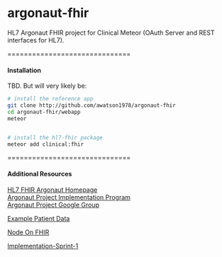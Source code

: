# argonaut-fhir
HL7 Argonaut FHIR project for Clinical Meteor (OAuth Server and REST interfaces for HL7).

==============================
#### Installation  

TBD.  But will very likely be:

````bash
# install the reference app
git clone http://github.com/awatson1978/argonaut-fhir
cd argonaut-fhir/webapp
meteor


# install the hl7-fhir package
meteor add clinical:fhir
````


==============================
#### Additional Resources

[HL7 FHIR Argonaut Homepage](http://argonautwiki.hl7.org/index.php?title=Main_Page)  
[Argonaut Project Implementation Program](http://www.hl7.org/documentcenter/public_temp_5CA28742-1C23-BA17-0CDCC42B408067A3/wg/argonaut/Argonaut%20Implementation%20Program%20Kickoff-24%20Feb%202015-v3.pdf)  
[Argonaut Project Google Group](https://groups.google.com/forum/#!forum/argonaut-project)  

[Example Patient Data](http://hl7-fhir.github.io/overview-dev.html)  

[Node On FHIR](https://github.com/medcafe/NodeOnFHIR)  

[Implementation-Sprint-1](https://github.com/argonautproject/implementation-program/wiki/Implementation-Sprint-1)  

